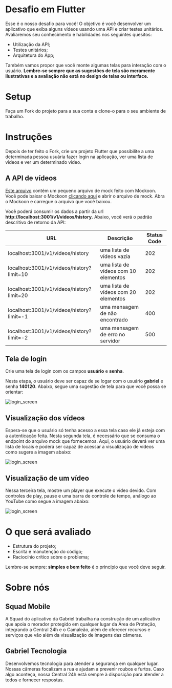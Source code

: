 # Desafio em Flutter

Esse é o nosso desafio para você! O objetivo é você desenvolver um aplicativo que exiba alguns vídeos usando uma API e criar testes unitários. Avaliaremos seu conhecimento e habilidades nos seguintes quesitos:

- Utilização da API;
- Testes unitários;
- Arquitetura do App;

Também vamos propor que você monte algumas telas para interação com o usuário. **Lembre-se sempre que as sugestões de tela são meramente ilustrativas e a avaliação não está no design de telas ou interface.**

# Setup

Faça um Fork do projeto para a sua conta e clone-o para o seu ambiente de trabalho.

# Instruções

Depois de ter feito o Fork, crie um projeto Flutter que possibilite a uma determinada pessoa usuária fazer login na aplicação, ver uma lista de vídeos e ver um determinado vídeo.

## A API de vídeos

[Este arquivo](./mockoon/gabriel-mobile-challenge.json) contém um pequeno arquivo de mock feito com Mockoon. Você pode baixar o Mockoon [clicando aqui](https://mockoon.com/download/) e abrir o arquivo de mock. Abra o Mockoon e carregue o arquivo que você baixou.

Você poderá consumir os dados a partir da url **http://localhost:3001/v1/videos/history.** Abaixo, você verá o padrão descritivo de retorno da API:

| URL | Descrição | Status Code |
| --- | --- | --- |
| localhost:3001/v1/videos/history | uma lista de vídeos vazia | 202 |
| localhost:3001/v1/videos/history?limit=10 | uma lista de vídeos com 10 elementos | 202 |
| localhost:3001/v1/videos/history?limit=20 | uma lista de vídeos com 20 elementos | 202 |
| localhost:3001/v1/videos/history?limit=-1 | uma mensagem de não encontrado | 400 |
| localhost:3001/v1/videos/history?limit=-2 | uma mensagem de erro no servidor | 500 |

## Tela de login

Crie uma tela de login com os campos **usuário** e **senha**. 

Nesta etapa, o usuário deve ser capaz de se logar com o usuário **gabriel** e senha **140120**. Abaixo, segue uma sugestão de tela para que você possa se orientar:

![login_screen](./assets/images/login_screen.png)

## Visualização dos vídeos

Espera-se que o usuário só tenha acesso a essa tela caso ele já esteja com a autenticação feita. Nesta segunda tela, é necessário que se consuma o endpoint do arquivo mock que fornecemos. Aqui, o usuário deverá ver uma lista de locais e poderá ser capaz de acessar a visualização de vídeos como sugere a imagem abaixo:

![login_screen](./assets/images/list_of_locations.png)

## Visualização de um vídeo

Nessa terceira tela, mostre um player que execute o vídeo devido. Com controles de play, pause e uma barra de controle de tempo, análogo ao YouTube como segue a imagem abaixo:

![login_screen](./assets/images/video_preview.png)

# O que será avaliado

- Estrutura do projeto;
- Escrita e manutenção do código;
- Raciocínio crítico sobre o problema;

Lembre-se sempre: **simples e bem feito** é o princípio que você deve seguir.

# Sobre nós

## Squad Mobile

A Squad do aplicativo da Gabriel trabalha na construção de um aplicativo que apoia o morador protegido em qualquer lugar da Área de Proteção, integrando a Central 24h e o Camaleão, além de oferecer recursos e serviços que vão além da visualização de imagens das câmeras.

## Gabriel Tecnologia

Desenvolvemos tecnologia para atender a segurança em qualquer lugar. Nossas câmeras focalizam a rua e ajudam a prevenir roubos e furtos. Caso algo aconteça, nossa Central 24h está sempre à disposição para atender a todos e fornecer respostas.